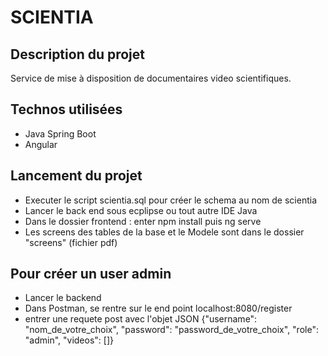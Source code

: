 # SCIENTIA

## Description du projet

Service de mise à disposition de documentaires video scientifiques.

## Technos utilisées
* Java Spring Boot
* Angular

## Lancement du projet
* Executer le script scientia.sql pour créer le schema au nom de scientia
* Lancer le back end sous ecplipse ou tout autre IDE Java
* Dans le dossier frontend : enter npm install puis ng serve
* Les screens des tables de la base et le Modele sont dans le dossier "screens" (fichier pdf)

## Pour créer un user admin
* Lancer le backend
* Dans Postman, se rentre sur le end point localhost:8080/register
* entrer une requete post avec l'objet JSON {"username": "nom_de_votre_choix", "password": "password_de_votre_choix", "role": "admin", "videos": []}
